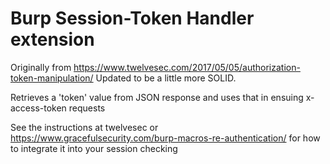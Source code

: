 # Burp Session-Token Handler extension

Originally from https://www.twelvesec.com/2017/05/05/authorization-token-manipulation/
Updated to be a little more SOLID.

Retrieves a 'token' value from JSON response and uses that in ensuing x-access-token requests

See the instructions at twelvesec or https://www.gracefulsecurity.com/burp-macros-re-authentication/ for how to integrate it into your session checking

